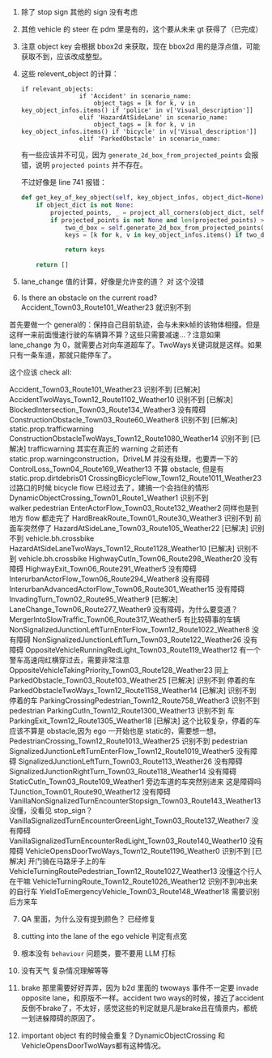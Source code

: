 1. 除了 stop sign 其他的 sign 没有考虑

2. 其他 vehicle 的 steer 在 pdm 里是有的，这个要从未来 gt 获得了（已完成）

3. 注意 object key 会根据 bbox2d 来获取，现在 bbox2d 用的是浮点值，可能获取不到，应该改成整型。

4. 这些 relevent_object 的计算：

	```
	if relevant_objects:
		            if 'Accident' in scenario_name: 
		                object_tags = [k for k, v in key_object_infos.items() if 'police' in v['Visual_description']]      
		            elif 'HazardAtSideLane' in scenario_name: 
		                object_tags = [k for k, v in key_object_infos.items() if 'bicycle' in v['Visual_description']]    
		            elif 'ParkedObstacle' in scenario_name:
	```

	有一些应该并不可见，因为 `generate_2d_box_from_projected_points` 会报错，说明 `projected points` 并不存在。

	不过好像是 line 741 报错：

	```python
	def get_key_of_key_object(self, key_object_infos, object_dict=None):
		if object_dict is not None:
		    projected_points, _ = project_all_corners(object_dict, self.CAMERA_MATRIX, self.WORLD2CAM_FRONT)
		    if projected_points is not None and len(projected_points) > 0:
		        two_d_box = self.generate_2d_box_from_projected_points(projected_points)
		        keys = [k for k, v in key_object_infos.items() if two_d_box==v['2d_bbox']]

		        return keys
		
		return []
	```
	
5. lane_change 值的计算，好像是允许变的道？ 对 这个没错

6. Is there an obstacle on the current road? Accident_Town03_Route101_Weather23 就识别不到

首先要做一个 general的：保持自己目前轨迹，会与未来k帧的该物体相撞。但是这样一来前面慢速行驶的车辆算不算？这些只需要减速...？注意如果 lane_change 为 0，就需要占对向车道超车了。TwoWays关键词就是这样。如果只有一条车道，那就只能停车了。

这个应该 check all:

Accident_Town03_Route101_Weather23 识别不到 [已解决]
AccidentTwoWays_Town12_Route1102_Weather10 识别不到 [已解决]
BlockedIntersection_Town03_Route134_Weather3 没有障碍
ConstructionObstacle_Town03_Route60_Weather8 识别不到  [已解决] static.prop.trafficwarning 
ConstructionObstacleTwoWays_Town12_Route1080_Weather14 识别不到 [已解决] trafficwarning 其实在真正的 warning 之前还有 static.prop.warningconstruction，DriveLM 并没有处理，也要弄一下的
ControlLoss_Town04_Route169_Weather13 不算 obstacle, 但是有 static.prop.dirtdebris01
CrossingBicycleFlow_Town12_Route1011_Weather23 过路口的时候 bicycle flow 已经过去了，建搞一个会挡住的情形
DynamicObjectCrossing_Town01_Route1_Weather1 识别不到  walker.pedestrian
EnterActorFlow_Town03_Route132_Weather2 同样也是到地方 flow 都走完了
HardBreakRoute_Town01_Route30_Weather3 识别不到 前面车突然停了
HazardAtSideLane_Town03_Route105_Weather22 [已解决] 识别不到 vehicle.bh.crossbike
HazardAtSideLaneTwoWays_Town12_Route1128_Weather10 [已解决] 识别不到 vehicle.bh.crossbike
HighwayCutIn_Town06_Route298_Weather20 没有障碍
HighwayExit_Town06_Route291_Weather5 没有障碍
InterurbanActorFlow_Town06_Route294_Weather8 没有障碍
InterurbanAdvancedActorFlow_Town06_Route301_Weather15 没有障碍
InvadingTurn_Town02_Route95_Weather9 [已解决]
LaneChange_Town06_Route277_Weather9 没有障碍，为什么要变道？
MergerIntoSlowTraffic_Town06_Route317_Weather5 有比较碍事的车辆
NonSignalizedJunctionLeftTurnEnterFlow_Town12_Route1022_Weather8 没有障碍
NonSignalizedJunctionLeftTurn_Town03_Route122_Weather26 没有障碍
OppositeVehicleRunningRedLight_Town03_Route119_Weather12 有一个警车高速闯红横穿过去，需要非常注意
OppositeVehicleTakingPriority_Town03_Route128_Weather23 同上
ParkedObstacle_Town03_Route103_Weather25 [已解决] 识别不到 停着的车
ParkedObstacleTwoWays_Town12_Route1158_Weather14 [已解决] 识别不到 停着的车
ParkingCrossingPedestrian_Town12_Route758_Weather3 识别不到 pedestrian
ParkingCutIn_Town12_Route1300_Weather13 识别不到 车
ParkingExit_Town12_Route1305_Weather18 [已解决] 这个比较复杂，停着的车应该不算是 obstacle,因为 ego 一开始也是 static的，需要想一想。
PedestrianCrossing_Town12_Route1013_Weather25 识别不到 pedestrian
SignalizedJunctionLeftTurnEnterFlow_Town12_Route1019_Weather5 没有障碍
SignalizedJunctionLeftTurn_Town03_Route113_Weather26 没有障碍
SignalizedJunctionRightTurn_Town03_Route118_Weather14 没有障碍
StaticCutIn_Town03_Route109_Weather1 旁边车道的车突然别进来 这是障碍吗
TJunction_Town01_Route90_Weather12 没有障碍
VanillaNonSignalizedTurnEncounterStopsign_Town03_Route143_Weather13 没懂，没看见 stop_sign？
VanillaSignalizedTurnEncounterGreenLight_Town03_Route137_Weather7 没有障碍
VanillaSignalizedTurnEncounterRedLight_Town03_Route140_Weather10 没有障碍
VehicleOpensDoorTwoWays_Town12_Route1196_Weather0 识别不到 [已解决] 开门骑在马路牙子上的车
VehicleTurningRoutePedestrian_Town12_Route1027_Weather13 没懂这个行人在干嘛
VehicleTurningRoute_Town12_Route1026_Weather12 识别不到冲出来的自行车
YieldToEmergencyVehicle_Town03_Route148_Weather18 需要识别后方来车

7. QA 里面，为什么没有提到颜色？ 已经修复

8. cutting into the lane of the ego vehicle 判定有点宽

9. 根本没有 `behaviour` 问题类，要不要用 LLM 打标

10. 没有天气 复杂情况理解等等

11. brake 那里需要好好弄弄，因为 b2d 里面的 twoways 事件不一定要 invade opposite lane，和原版不一样。accident two ways的时候，接近了accident反倒不brake了，不太好，感觉这些的判定就是凡是brake且在情景内，都统一划进躲障碍的原因了。

12. important object 有的时候会重复？DynamicObjectCrossing 和 VehicleOpensDoorTwoWays都有这种情况。
